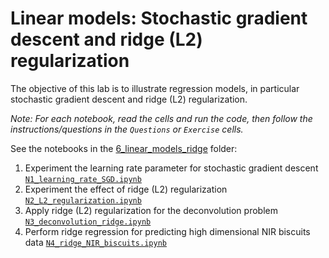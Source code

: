 # Linear models: Stochastic gradient descent and ridge (L2) regularization

The objective of this lab is to illustrate regression models, in particular
stochastic gradient descent and ridge (L2) regularization.

_Note: For each notebook, read the cells and run the code, then follow the instructions/questions in the `Questions` or `Exercise` cells._

See the notebooks in the [6_linear_models_ridge](https://gricad-gitlab.univ-grenoble-alpes.fr/ai-courses/autonomous_systems_ml/-/blob/master/notebooks/6_linear_models_ridge/) folder:


1. Experiment the learning rate parameter for stochastic gradient descent  [`N1_learning_rate_SGD.ipynb`](https://gricad-gitlab.univ-grenoble-alpes.fr/ai-courses/autonomous_systems_ml/-/blob/master/notebooks/6_linear_models_ridge/N1_learning_rate_SGD.ipynb)
2. Experiment the effect of ridge (L2) regularization [`N2_L2_regularization.ipynb`](https://gricad-gitlab.univ-grenoble-alpes.fr/ai-courses/autonomous_systems_ml/-/blob/master/notebooks/6_linear_models_ridge/N2_L2_regularization.ipynb)
3. Apply ridge (L2) regularization for the deconvolution problem [`N3_deconvolution_ridge.ipynb`](https://gricad-gitlab.univ-grenoble-alpes.fr/ai-courses/autonomous_systems_ml/-/blob/master/notebooks/6_linear_models_ridge/N3_deconvolution_ridge.ipynb)
4. Perform ridge regression for predicting high dimensional NIR biscuits data  [`N4_ridge_NIR_biscuits.ipynb`](https://gricad-gitlab.univ-grenoble-alpes.fr/ai-courses/autonomous_systems_ml/-/blob/master/notebooks/6_linear_models_ridge/N4_ridge_NIR_biscuits.ipynb)

<!--*Note: The two first notebooks are simple interactive demonstrations on the tensorflow playground similar to those made together during the class session.* They can be skipped during the labwork session*-->
